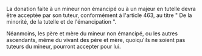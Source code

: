   
La donation faite à un mineur non émancipé ou à un majeur en tutelle devra être acceptée par son tuteur, conformément à l'article 463, au titre " De la minorité, de la tutelle et de l'émancipation ".   

  
Néanmoins, les père et mère du mineur non émancipé, ou les autres ascendants, même du vivant des père et mère, quoiqu'ils ne soient pas tuteurs du mineur, pourront accepter pour lui.  
